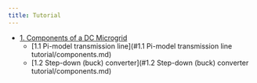 ```yaml
---
title: Tutorial
---
```


* [1. Components of a DC Microgrid](tutorial/components.md)
  * [1.1 Pi-model transmission line](#1.1 Pi-model transmission line tutorial/components.md)
  * [1.2 Step-down (buck) converter](#1.2 Step-down (buck) converter tutorial/components.md)
